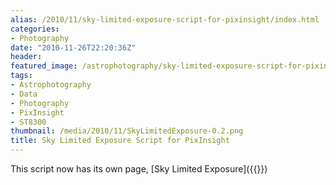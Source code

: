 ```yaml
---
alias: /2010/11/sky-limited-exposure-script-for-pixinsight/index.html
categories:
- Photography
date: "2010-11-26T22:20:36Z"
header:
featured_image: /astrophotography/sky-limited-exposure-script-for-pixinsight/teaser.png
tags:
- Astrophotography
- Data
- Photography
- PixInsight
- ST8300
thumbnail: /media/2010/11/SkyLimitedExposure-0.2.png
title: Sky Limited Exposure Script for PixInsight
---
```


This script now has its own page, [Sky Limited Exposure]({{<relref sky-limited-exposure>}})

